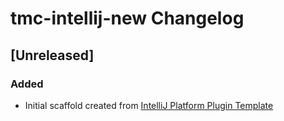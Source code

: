 <!-- Keep a Changelog guide -> https://keepachangelog.com -->

# tmc-intellij-new Changelog

## [Unreleased]
### Added
- Initial scaffold created from [IntelliJ Platform Plugin Template](https://github.com/JetBrains/intellij-platform-plugin-template)

